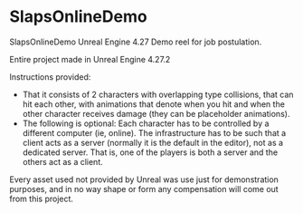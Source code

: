 # SlapsOnlineDemo
SlapsOnlineDemo Unreal Engine 4.27 Demo reel for job postulation.

Entire project made in Unreal Engine 4.27.2

Instructions provided:

* That it consists of 2 characters with overlapping type collisions, that can hit each other, with animations that denote when you hit and when the other character receives damage (they can be placeholder animations).
* The following is optional: Each character has to be controlled by a different computer (ie, online). The infrastructure has to be such that a client acts as a server (normally it is the default in the editor), not as a dedicated server. That is, one of the players is both a server and the others act as a client.

Every asset used not provided by Unreal was use just for demonstration purposes, and in no way shape or form any compensation will come out from this project.
